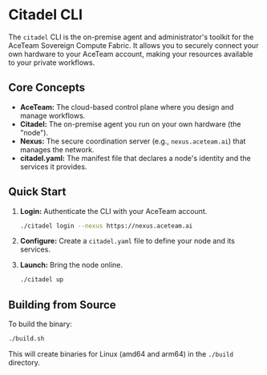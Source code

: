 # Citadel CLI

The `citadel` CLI is the on-premise agent and administrator's toolkit for the AceTeam Sovereign Compute Fabric. It allows you to securely connect your own hardware to your AceTeam account, making your resources available to your private workflows.

## Core Concepts

- **AceTeam:** The cloud-based control plane where you design and manage workflows.
- **Citadel:** The on-premise agent you run on your own hardware (the "node").
- **Nexus:** The secure coordination server (e.g., `nexus.aceteam.ai`) that manages the network.
- **citadel.yaml:** The manifest file that declares a node's identity and the services it provides.

## Quick Start

1.  **Login:** Authenticate the CLI with your AceTeam account.
    ```bash
    ./citadel login --nexus https://nexus.aceteam.ai
    ```

2.  **Configure:** Create a `citadel.yaml` file to define your node and its services.

3.  **Launch:** Bring the node online.
    ```bash
    ./citadel up
    ```

## Building from Source

To build the binary:

```bash
./build.sh
```

This will create binaries for Linux (amd64 and arm64) in the `./build` directory.
